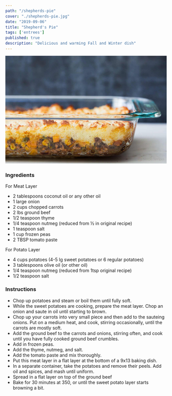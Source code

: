 ```yaml
---
path: "/shepherds-pie"
cover: "./shepherds-pie.jpg"
date: "2019-09-06"
title: "Shepherd's Pie"
tags: ['entrees']
published: true
description: "Delicious and warming Fall and Winter dish"
---
```

![shepherds pie](./shepherds-pie.jpg)
### Ingredients

For Meat Layer

- 2 tablespoons coconut oil or any other oil
- 1 large onion
- 2 cups chopped carrots
- 2 lbs ground beef
- 1/2 teaspoon thyme
- 1/4 teaspoon nutmeg (reduced from ½ in original recipe)
- 1 teaspoon salt
- 1 cup frozen peas
- 2 TBSP tomato paste

For Potato Layer

- 4 cups potatoes (4-5 lg sweet potatoes or 6 regular potatoes)
- 3 tablespoons olive oil (or other oil)
- 1/4 teaspoon nutmeg (reduced from 1tsp original recipe)
- 1/2 teaspoon salt

### Instructions

- Chop up potatoes and steam or boil them until fully soft.
- While the sweet potatoes are cooking, prepare the meat layer. Chop an onion and saute in oil until starting to brown.
- Chop up your carrots into very small piece and then add to the sauteing onions. Put on a medium heat, and cook, stirring occasionally, until the carrots are mostly soft.
- Add the ground beef to the carrots and onions, stirring often, and cook until you have fully cooked ground beef crumbles.
- Add in frozen peas.
- Add the thyme, nutmeg, and salt.
- Add the tomato paste and mix thoroughly.
- Put this meat layer in a flat layer at the bottom of a 9x13 baking dish.
- In a separate container, take the potatoes and remove their peels. Add oil and spices, and mash until uniform.
- Spread in a flat layer on top of the ground beef
- Bake for 30 minutes at 350, or until the sweet potato layer starts browning a bit.
